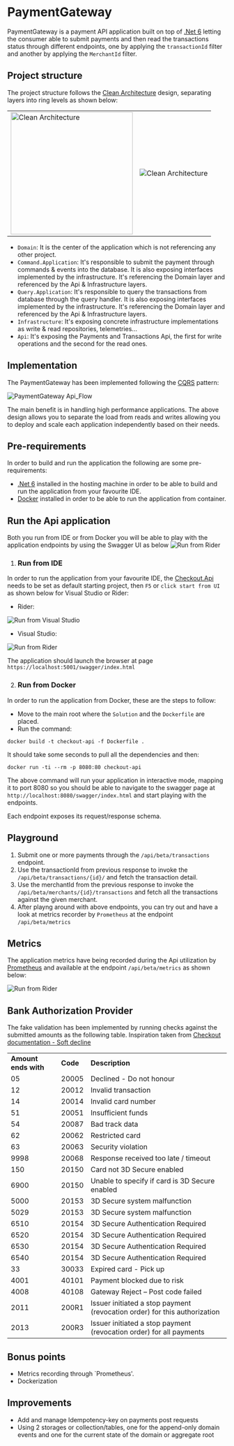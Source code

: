 # PaymentGateway

PaymentGateway is a payment API application built on top of [.Net 6](https://dotnet.microsoft.com/en-us/download/dotnet/6.0) letting the consumer able to submit payments and then read the transactions status through different endpoints, one by applying the `transactionId` filter and another by applying the `MerchantId` filter.

## Project structure

The project structure follows the [Clean Architecture](https://blog.cleancoder.com/uncle-bob/2012/08/13/the-clean-architecture.html) design, separating layers into ring levels as shown below:

<table>
  <tr>
    <td><img src="https://github.com/pregoli/PaymentGateway/blob/master/Docs/CleanArchitecture.png" alt="Clean Architecture" width="280"/></td>
    <td><img src="https://github.com/pregoli/PaymentGateway/blob/master/Docs/SolutionStructure.png" alt="Clean Architecture"/></td>
 </tr>
</table>

  - `Domain`: It is the center of the application which is not referencing any other project.
  - `Command.Application`: It's responsible to submit the payment through commands & events into the database. It is also exposing interfaces implemented by the infrastructure. It's referencing the Domain layer and referenced by the Api & Infrastructure layers.
  - `Query.Application`: It's responsible to query the transactions from database through the query handler. It is also exposing interfaces implemented by the infrastructure. It's referencing the Domain layer and referenced by the Api & Infrastructure layers.
  - `Infrastructure`: It's exposing concrete infrastructure implementations as write & read repositories, telemetries...
  - `Api`: It's exposing the Payments and Transactions Api, the first for write operations and the second for the read ones.

## Implementation

The PaymentGateway has been implemented following the [CQRS](https://martinfowler.com/bliki/CQRS.html) pattern:

![PaymentGateway Api_Flow](https://github.com/pregoli/PaymentGateway/blob/master/Docs/appdiagram.png)

The main benefit is in handling high performance applications. The above design allows you to separate the load from reads and writes allowing you to deploy and scale each application independently based on their needs.


## Pre-requirements

In order to build and run the application the following are some pre-requirements:

- [.Net 6](https://dotnet.microsoft.com/en-us/download/dotnet/6.0) installed in the hosting machine in order to be able to build and run the application from your favourite IDE.
- [Docker](https://docs.docker.com/get-docker/) installed in order to be able to run the application from container.

## Run the Api application

Both you run from IDE or from Docker you will be able to play with the application endpoints by using the Swagger UI as below
![Run from Rider](https://github.com/pregoli/PaymentGateway/blob/master/Docs/Swagger.png)

1. ### Run from IDE

In order to run the application from your favourite IDE, the [Checkout.Api](https://github.com/pregoli/PaymentGateway/tree/master/App/Checkout.Api) needs to be set as default starting project, then `F5` or `click start from UI` as shown below for Visual Studio or Rider:

  - Rider: 
 
  ![Run from Visual Studio](https://github.com/pregoli/PaymentGateway/blob/master/Docs/RunFromVS.png)
  
  - Visual Studio: 
  
  ![Run from Rider](https://github.com/pregoli/PaymentGateway/blob/master/Docs/RunFromRider.png)
  
 The application should launch the browser at page `https://localhost:5001/swagger/index.html`
 
 
2. ### Run from Docker

In order to run the application from Docker, these are the steps to follow:
- Move to the main root where the `Solution` and the `Dockerfile` are placed.
- Run the command:
 
 ```console
docker build -t checkout-api -f Dockerfile .
```
It should take some seconds to pull all the dependencies and then:

 ```console
docker run -ti --rm -p 8080:80 checkout-api
```

The above command will run your application in interactive mode, mapping it to port 8080 so you should be able to navigate to the swagger page at `http://localhost:8080/swagger/index.html` and start playing with the endpoints.


Each endpoint exposes its request/response schema.

## Playground

1. Submit one or more payments through the `/api/beta/transactions` endpoint.
2. Use the transactionId from previous response to invoke the `/api/beta/transactions/{id}/` and fetch the transaction detail.
3. Use the merchantId from the previous response to invoke the `/api/beta/merchants/{id}/transactions` and fetch all the transactions against the given merchant.
4. After playng around with above endpoints, you can try out and have a look at metrics recorder by `Prometheus` at the endpoint `/api/beta/metrics`

## Metrics

The application metrics have being recorded during the Api utilization by [Prometheus](https://github.com/prometheus-net/prometheus-net) and available at the endpoint `/api/beta/metrics` as shown below:

 ![Run from Rider](https://github.com/pregoli/PaymentGateway/blob/master/Docs/SwaggerMetricsResponse.png)

## Bank Authorization Provider

The fake validation has been implemented by running checks against the submitted amounts as the following table. Inspiration taken from [Checkout documentation - Soft decline](https://www.checkout.com/docs/resources/codes/response-codes#Soft_decline_(20X))

<table>
  <tr>
    <td><b>Amount ends with</b></td>
    <td><b>Code</b></td>
    <td><b>Description</b></td>
 </tr>
  <tr>
    <td>05</td>
    <td>20005</td>
    <td>Declined - Do not honour</td>
 </tr>
  <tr>
    <td>12</td>
    <td>20012</td>
    <td>Invalid transaction</td>
 </tr>
  <tr>
    <td>14</td>
    <td>20014</td>
    <td>Invalid card number</td>
 </tr>
  <tr>
    <td>51</td>
    <td>20051</td>
    <td>Insufficient funds</td>
 </tr>
  <tr>
    <td>54</td>
    <td>20087</td>
    <td>Bad track data</td>
 </tr>
  <tr>
    <td>62</td>
    <td>20062</td>
    <td>Restricted card</td>
 </tr>
  <tr>
    <td>63</td>
    <td>20063</td>
    <td>Security violation</td>
 </tr>
  <tr>
    <td>9998</td>
    <td>20068</td>
    <td>Response received too late / timeout</td>
 </tr>
  <tr>
    <td>150</td>
    <td>20150</td>
    <td>Card not 3D Secure enabled</td>
 </tr>
  <tr>
    <td>6900</td>
    <td>20150</td>
    <td>Unable to specify if card is 3D Secure enabled</td>
 </tr>
  <tr>
    <td>5000</td>
    <td>20153</td>
    <td>3D Secure system malfunction</td>
 </tr>
  <tr>
    <td>5029</td>
    <td>20153</td>
    <td>3D Secure system malfunction</td>
 </tr>
  <tr>
    <td>6510</td>
    <td>20154</td>
    <td>3D Secure Authentication Required</td>
 </tr>
  <tr>
    <td>6520</td>
    <td>20154</td>
    <td>3D Secure Authentication Required</td>
 </tr>
  <tr>
    <td>6530</td>
    <td>20154</td>
    <td>3D Secure Authentication Required</td>
 </tr>
  <tr>
    <td>6540</td>
    <td>20154</td>
    <td>3D Secure Authentication Required</td>
 </tr>
  <tr>
    <td>33</td>
    <td>30033</td>
    <td>Expired card - Pick up</td>
 </tr>
  <tr>
    <td>4001</td>
    <td>40101</td>
    <td>Payment blocked due to risk</td>
 </tr>
  <tr>
    <td>4008</td>
    <td>40108</td>
    <td>Gateway Reject – Post code failed</td>
 </tr>
  <tr>
    <td>2011</td>
    <td>200R1</td>
    <td>Issuer initiated a stop payment (revocation order) for this authorization</td>
 </tr>
  <tr>
    <td>2013</td>
    <td>200R3</td>
    <td>Issuer initiated a stop payment (revocation order) for all payments</td>
 </tr>
</table>

## Bonus points
- Metrics recording through `Prometheus'.
- Dockerization


## Improvements
- Add and manage Idempotency-key on payments post requests
- Using 2 storages or collection/tables, one for the append-only domain events and one for the current state of the domain or aggregate root
